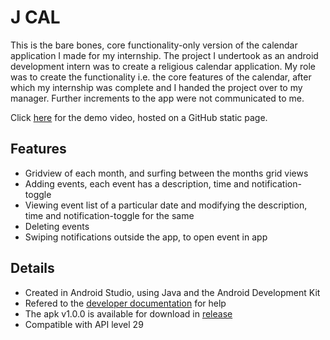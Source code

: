 # J CAL

This is the bare bones, core functionality-only version of the calendar application I made for my internship. The project I undertook as an android development intern was to create a religious calendar application. My role was to create the functionality i.e. the core features of the calendar, after which my internship was complete and I handed the project over to my manager. Further increments to the app were not communicated to me.

Click [here](https://jt5519.github.io/Calendar-App/index.html) for the demo video, hosted on a GitHub static page. 

## Features 
* Gridview of each month, and surfing between the months grid views
* Adding events, each event has a description, time and notification-toggle 
* Viewing event list of a particular date and modifying the description, time and notification-toggle for the same 
* Deleting events
* Swiping notifications outside the app, to open event in app

## Details
* Created in Android Studio, using Java and the Android Development Kit 
* Refered to the [developer documentation](https://developer.android.com/docs) for help
* The apk v1.0.0 is available for download in [release](https://github.com/JT5519/Calendar-App/releases) 
* Compatible with API level 29 
